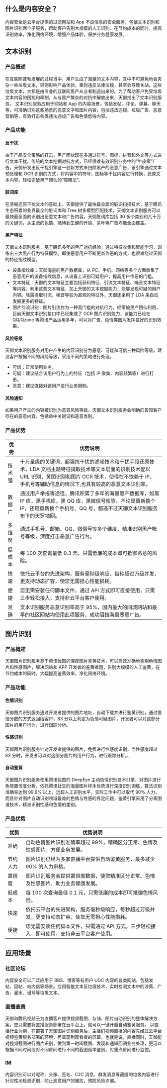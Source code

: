 ## 什么是内容安全？
内容安全是云平台提供的过滤网站和 App 不良信息的安全服务，包括文本识别和图片识别两个子服务，帮助客户告别大规模的人工识别，在节约成本的同时，提高识别效率，净化网络环境，增强产品体验，保护业务健康发展。

## 文本识别
### 产品概述
在互联网蓬勃发展的过程当中，用户生成了海量的文本内容，其中不可避免地会夹杂一些垃圾文本，轻则影响产品体验，重则违反法律法规，甚至会导致关站。这些垃圾文本，大都是由专业的互联网黑产从业者制造出来的。为了帮助客户免受垃圾文本内容的困扰和牵制，从与黑产繁杂的对抗中解放出来，天御推出了文本识别服务。
文本识别服务应用于网站和 App 的内容场景，包括发帖、评论、弹幕、聊天等，可准确识别这些场景的恶意文字和图片内容，包括违法违规、垃圾广告、恶意营销等，有效打击各类违法违规广告和色情低俗内容。

### 产品功能
#### 反干扰
由于产品安全策略的打击，黑产团伙现在多通过符号、图标、拼音和外文等方式进行文本干扰。传统的文本挖掘对抗方式，已经很难有效识别业务中的“牛皮癣”广告。天御研发出反干扰引擎这一创新方式来扫除黑产的恶意广告，该引擎通过文本预处理和 OCR 识别的方式，将内容中的符号、图标等干扰内容进行转换，还原文本内容，轻松识破黑产团伙的“障眼法”。
#### 脏词库
在清晰还原干扰文本的基础上，天御提供了最快最全面的脏词扫描技术，基于腾讯生态积累的业界最全的脏词库和 Tree 树多模型匹配技术，天御文本识别服务可以最快最全面的识别出恶意文本和广告内容。天御脏词库包括 30 多个类别和几十万的关键词，从主流的色情、赌博到生僻的开锁、茶叶等广告均能全面覆盖。
#### 黑产特征
天御文本识别服务，基于腾讯多年的黑产对抗经验，通过特征收集和智能学习，训练出三大黑产行为特征模型。即使恶意用户不断更新作恶的方式，也很难绕过天御的特征指纹模型。
- 设备指纹库：天御海量的黑产数据库，从 PC、手机、网络等多个方面收集了恶意用户的设备指纹信息，从设备上识别可疑用户，提高用户作恶的门槛。
- 文本特征：天御的文本特征主要包括获利特征、引流文本特征、噪音文本特征等内容。利用这些文本特征，加上天御的文本挖掘能力，能够发现可疑的用户内容。除需提取引流、噪音等较为直观的特征外，天御还采用了 LDA 来自动发掘更多的特征。
- 图片引流识别：图片引流作为一种高门槛的对抗行为，经常被黑产团伙利用，目前天御文本识别接口中已经集成了 OCR 图片识别能力，该能力已经在 QQ/Qzone 等腾讯产品运用多年，可以对广告、色情类图片发挥良好的识别效果。
#### 风险等级
天御文本识别服务对用户产生的内容识别分为恶意、可疑和可信三种风险等级。建议客户根据不同的风险等级，采用不同的策略进行处理。
- 可信：正常使用业务。
- 可疑：建议结合该用户行为上的特征（包括 IP 聚集、内容频繁等）进行打击。
- 恶意：建议直接对该用户进行业务限制。
#### 风险通知
如果用户产生的内容被识别为恶意风险等级，天御文本识别服务会明确的告知客户存在的恶意内容，包括命中关键词和恶意类别。

### 产品优势

| 优势 | 优势说明 |
|---------|---------|
| 技术强 | 十万量级的关键词，超强抗干扰的滤噪技术和干扰手段还原技术，LDA 文档主题特征提取技术等文本层面的识别技术配以 URL 识别，黄图识别和图片 OCR 技术，使得在不依赖于 IP、手机号等辅助信息的情况下,也具有较高的恶意文本识别率。 |
| 数据广 | 通过用户举报等途径，腾讯积累了多年的海量黑产数据库，如黑 IP 库，黑手机库，黑 QQ 库，黑微信号库等。不论是重新换个 IP，还是重新换个手机号、QQ 号，都逃不过天御文本识别服务布下的天罗地网。 |
| 多维度 | 通过手机号、邮箱、QQ、微信号等多个维度，精准识别黑产帐号等级，深度打击恶意广告行为。 |
| 低成本 | 每 100 次查询最低 0.3 元，只需低廉的成本即可抵御恶意的风险。 |
| 快速 | 依托云平台的先进架构，服务毫秒级响应，每秒超过万级并发，更支持动态扩容，使您无需担心性能损耗。 |
| 便捷 | 您无需安装任何脚本文件，通过 API 方式即可直接使用，只需三步轻松接入，支持非云平台客户使用。 |
| 准确 | 文本识别服务恶意识别率高于 95%，国内最大的同城网站和最早的社区网站均使用此项服务，成功阻挡海量恶意广告。 |


## 图片识别
### 产品概述
天御图片识别服务基于腾讯优图的深度图片鉴黄技术，可以高效准确地鉴别色情图片和性感图片，解决网站和 APP 开发者的鉴黄难题，告别大规模的人工鉴黄，在节约成本的同时，大幅提高鉴黄效率，净化网络环境。

### 产品功能
#### 色情识别
天御图片识别服务通过开发者提供的图片地址，自动下载并进行鉴黄识别，通过置信分数的方式返回给客户，83 分以上判定为色情可疑图片，开发者可以对这部分图片的用户行为，进行跟踪分析。

#### 性感识别
天御图片识别服务针对开发者提供的图片，免费进行性感度识别，当性感度超过 83 分时，开发者可以对这部分图片的用户行为，进行跟踪分析。、

#### 自动鉴黄
天御图片识别服务使用腾讯优图的 DeepEye 主动色情识别技术引擎，对图片进行色情置信度分析，依托腾讯社交的海量图片样本优势进行深度识别训练，算法识别准确率达到 99.9% 以上，远超人工识别水平，实际工作中可以取代 90% 人力，而且针对图片自动识别领域最难的色情与性感的界定问题，鉴黄引擎采用了分离图谱技术，精准识别性感和色情的差别。

### 产品优势

| 优势 | 优势说明 |
|---------|---------|
| 准确 | 自动色情图片识别准确率超过 99%，精确区分正常、色情及性感图片，方便业务发展。| 
| 节约人力 | 图片识别已经为多家直播平台提供自动鉴黄服务，最多减少 90% 的人力审核。| 
| 置信度 | 图片识别服务会提供置信度数据，使您精准区分正常、色情及性感图片，助力业务健康发展。| 
| 低成本 | 每 100 次查询最低 0.1 元，只需低廉的成本即可抵御色情风险。| 
| 快速 | 依托云平台的先进架构，服务毫秒级响应，每秒超过万级并发，更支持动态扩容，使您无需担心性能损耗。| 
| 便捷 | 您无需安装任何脚本文件，只需通过 API 方式，三步轻松接入，即可使用，支持非云平台客户使用。| 

## 应用场景
### 社区论坛
内容安全可以广泛应用于 BBS、博客等有用户 UGC 内容的各类网站，包括发帖、回帖、站内信等场景。应用智能文本反垃圾技术，实时检测文本中的涉黄、广告、灌水、谩骂等垃圾文本。

### 直播鉴黄
天御和腾讯视频云为直播客户提供视频截图、存储、图片自动识别的整体解决方案，您只需要将直播服务部署在云平台上，就可以一键开启自动鉴黄服务。
以直播行业为例，在部署了天御图片识别服务后，主播们视频直播的内容先经过云平台视频鉴黄服务部署的环境，再呈现到观看者的屏幕。也就是说，直播同时，天御能对视频截图进行图片识别，做到第一时间截图、发现和通知回调业务处理，更可以根据不同时间段对不同房间进行不同的截图频率鉴别，对重点房间进行监控。

### IM
内容识别可以对昵称、头像、签名、C2C 消息、群发消息等藏匿的垃圾内容进行针对性地检测识别，防止恶意用户的骚扰，预防风险诈骗。
